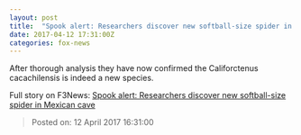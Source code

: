 ```yaml
---
layout: post
title:  "Spook alert: Researchers discover new softball-size spider in Mexican cave"
date: 2017-04-12 17:31:00Z
categories: fox-news
---
```


After thorough analysis they have now confirmed the Califorctenus cacachilensis is indeed a new species.


Full story on F3News: [Spook alert: Researchers discover new softball-size spider in Mexican cave](http://www.f3nws.com/n/YN4JGC)

> Posted on: 12 April 2017 16:31:00
